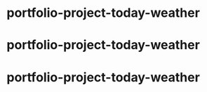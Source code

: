 # portfolio-project-today-weather
# portfolio-project-today-weather
# portfolio-project-today-weather
